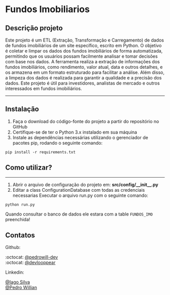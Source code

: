 # Fundos Imobiliarios

<h2> Descrição projeto </h2>

<p>Este projeto é um ETL (Extração, Transformação e Carregamento) de dados de fundos imobiliários de um site específico, escrito em Python. O objetivo é coletar e limpar os dados dos fundos imobiliários de forma automatizada, permitindo que os usuários possam facilmente analisar e tomar decisões com base nos dados. A ferramenta realiza a extração de informações dos fundos imobiliários, como rendimento, valor atual, data e outros detalhes, e os armazena em um formato estruturado para facilitar a análise. Além disso, a limpeza dos dados é realizada para garantir a qualidade e a precisão dos dados. Este projeto é útil para investidores, analistas de mercado e outros interessados em fundos imobiliários.</p>
<hr>

<h2> Instalação </h2>

<ol>
  <li>Faça o download do código-fonte do projeto a partir do repositório no GitHub</li>
  <li>Certifique-se de ter o Python 3.x instalado em sua máquina</li>
  <li>Instale as dependências necessárias utilizando o gerenciador de pacotes pip, rodando o seguinte comando:</li>
</ol>

```
pip install -r requirements.txt
```

<h2> Como utilizar? </h2>
<hr>
<ol>
  <li> Abrir o arquivo de configuração do projeto em: <strong> src/config/__init__.py</strong></li>
  <li> Editar a class ConfigurationDatabase com todas as credenciais necessarias</liL
  <li> Executar o arquivo run.py com o seguinte comando: </li>
</ol>

```
python run.py
```

Quando consultar o banco de dados ele estara com a table `FUNDOS_IMO` preenchida!

<h2> Contatos </h2>
<p>Github: </p>

:octocat: [@pedrowill-dev](https://github.com/pedrowill-dev)<br>
:octocat: [@devlooppear](https://github.com/devlooppear)

<p> Linkedin: </p>

[@Iago Silva](https://www.linkedin.com/in/iago-silva-42130b209/)<br>
[@Pedro Willian](https://www.linkedin.com/in/pedro-willian-701b521b4/)

